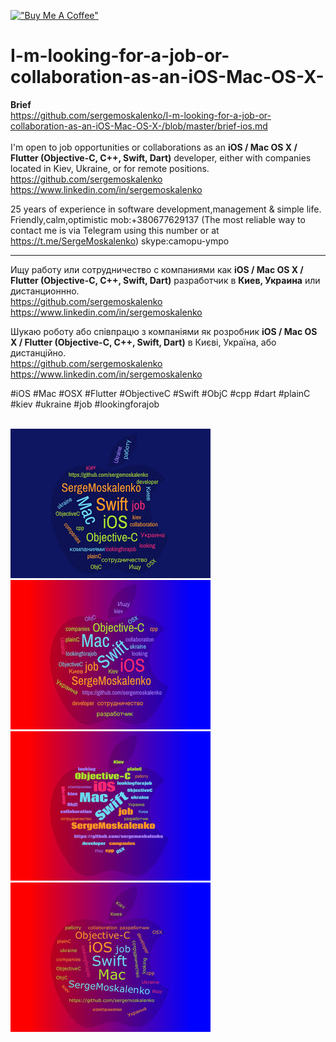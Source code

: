  [!["Buy Me A Coffee"](https://www.buymeacoffee.com/assets/img/custom_images/orange_img.png)](https://www.buymeacoffee.com/sergemoskalenko)

# I-m-looking-for-a-job-or-collaboration-as-an-iOS-Mac-OS-X-

**Brief**<br>
https://github.com/sergemoskalenko/I-m-looking-for-a-job-or-collaboration-as-an-iOS-Mac-OS-X-/blob/master/brief-ios.md
<br><br>
I'm open to job opportunities or collaborations as an **iOS / Mac OS X / Flutter (Objective-C, C++, Swift, Dart)**  developer, either with companies located in Kiev, Ukraine, or for remote positions. <br>
https://github.com/sergemoskalenko 
<br>
https://www.linkedin.com/in/sergemoskalenko

25 years of experience in software development,management & simple life. Friendly,calm,optimistic
mob:+380677629137
(The most reliable way to contact me is via Telegram using this number or at https://t.me/SergeMoskalenko)
skype:camopu-ympo


<hr>


Ищу работу или сотрудничество с компаниями как **iOS / Mac OS X / Flutter (Objective-C, C++, Swift, Dart)** разработчик в **Киев, Украина** или дистанционнно. <br>
https://github.com/sergemoskalenko 
<br>
https://www.linkedin.com/in/sergemoskalenko

Шукаю роботу або співпрацю з компаніями як розробник **iOS / Mac OS X / Flutter (Objective-C, C++, Swift, Dart)**  в Києві, Україна, або дистанційно. <br>
https://github.com/sergemoskalenko 
<br>
https://www.linkedin.com/in/sergemoskalenko

#iOS #Mac #OSX #Flutter #ObjectiveC #Swift #ObjC #cpp #dart #plainC #kiev #ukraine #job #lookingforajob
<br><br>

<img src=https://github.com/sergemoskalenko/I-m-looking-for-a-job-or-collaboration-as-an-iOS-Mac-OS-X-/blob/master/image1-768747.jpg>

<img src=https://github.com/sergemoskalenko/I-m-looking-for-a-job-or-collaboration-as-an-iOS-Mac-OS-X-/blob/master/image2-771116.jpg>

<img src=https://github.com/sergemoskalenko/I-m-looking-for-a-job-or-collaboration-as-an-iOS-Mac-OS-X-/blob/master/image3-773720.jpg>

<img src=https://github.com/sergemoskalenko/I-m-looking-for-a-job-or-collaboration-as-an-iOS-Mac-OS-X-/blob/master/image4-775416.jpg>

<br><br>
